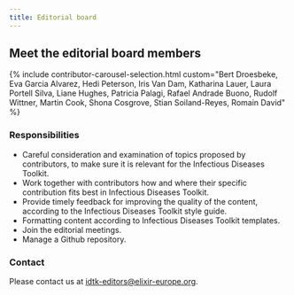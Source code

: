 ```yaml
---
title: Editorial board
---
```


## Meet the editorial board members

{% include contributor-carousel-selection.html custom="Bert Droesbeke, Eva Garcia Alvarez, Hedi Peterson, Iris Van Dam, Katharina Lauer, Laura Portell Silva, Liane Hughes, Patricia Palagi, Rafael Andrade Buono, Rudolf Wittner, Martin Cook, Shona Cosgrove, Stian Soiland-Reyes, Romain David" %}

### Responsibilities

* Careful consideration and examination of topics proposed by contributors, to make sure it is relevant for the Infectious Diseases Toolkit.
* Work together with contributors how and where their specific contribution fits best in Infectious Diseases Toolkit.
* Provide timely feedback for improving the quality of the content, according to the Infectious Diseases Toolkit style guide.
* Formatting content according to Infectious Diseases Toolkit templates.
* Join the editorial meetings.
* Manage a Github repository.

### Contact

Please contact us at idtk-editors@elixir-europe.org.
